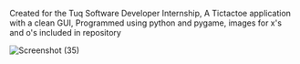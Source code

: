 Created for the Tuq Software Developer Internship, A Tictactoe application with a clean GUI, 
Programmed using python and pygame, 
images for x's and o's included in repository

![Screenshot (35)](https://user-images.githubusercontent.com/84197552/158729750-2a749008-202e-4348-8b44-d042b07cfdde.png)
